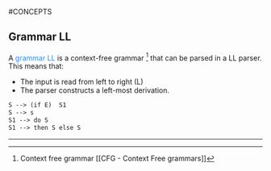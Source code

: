 #CONCEPTS 

## Grammar LL

A <span style="color:DodgerBlue;">grammar LL</span> is a context-free grammar [^1] that can be parsed in a LL parser. 
This means that: 

* The input is read from left to right (L)
* The parser constructs a left-most derivation. 


```txt
S --> (if E)  S1
S --> s
S1 --> do S
S1 --> then S else S
```

---

[^1]: Context free grammar [[CFG - Context Free grammars]]